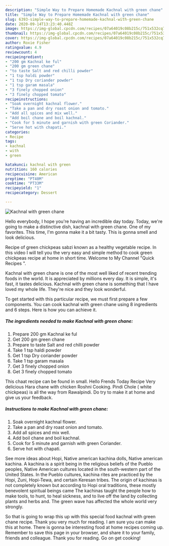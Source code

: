 ```yaml
---
description: "Simple Way to Prepare Homemade Kachnal with green chane"
title: "Simple Way to Prepare Homemade Kachnal with green chane"
slug: 6393-simple-way-to-prepare-homemade-kachnal-with-green-chane
date: 2020-09-14T13:23:40.448Z
image: https://img-global.cpcdn.com/recipes/07a64019c08b215c/751x532cq70/kachnal-with-green-chane-recipe-main-photo.jpg
thumbnail: https://img-global.cpcdn.com/recipes/07a64019c08b215c/751x532cq70/kachnal-with-green-chane-recipe-main-photo.jpg
cover: https://img-global.cpcdn.com/recipes/07a64019c08b215c/751x532cq70/kachnal-with-green-chane-recipe-main-photo.jpg
author: Roxie Fisher
ratingvalue: 4.9
reviewcount: 4
recipeingredient:
- "200 gm Kachnal ke ful"
- "200 gm green chane"
- "to taste Salt and red chilli powder"
- "1 tsp haldi powder"
- "1 tsp Dry coriander powder"
- "1 tsp garam masala"
- "3 finely chopped onion"
- "3 finely chopped tomato"
recipeinstructions:
- "Soak overnight kachnal flower."
- "Take a pan and dry roast onion and tomato."
- "Add all spices and mix well."
- "Add boil chane and boil kachnal."
- "Cook for 5 minute and garnish with green Coriander."
- "Serve hot with chapati."
categories:
- Recipe
tags:
- kachnal
- with
- green

katakunci: kachnal with green 
nutrition: 160 calories
recipecuisine: American
preptime: "PT40M"
cooktime: "PT33M"
recipeyield: "1"
recipecategory: Dessert

---
```



![Kachnal with green chane](https://img-global.cpcdn.com/recipes/07a64019c08b215c/751x532cq70/kachnal-with-green-chane-recipe-main-photo.jpg)

Hello everybody, I hope you're having an incredible day today. Today, we're going to make a distinctive dish, kachnal with green chane. One of my favorites. This time, I'm gonna make it a bit tasty. This is gonna smell and look delicious.

Recipe of green chickpeas sabzi known as a healthy vegetable recipe. In this video I will tell you the very easy and simple method to cook green chickpeas recipe at home in short time. Welcome to My Channel &#34;Quick Recipes &#34;.

Kachnal with green chane is one of the most well liked of recent trending foods in the world. It is appreciated by millions every day. It is simple, it's fast, it tastes delicious. Kachnal with green chane is something that I have loved my whole life. They're nice and they look wonderful.


To get started with this particular recipe, we must first prepare a few components. You can cook kachnal with green chane using 8 ingredients and 6 steps. Here is how you can achieve it.

<!--inarticleads1-->

##### The ingredients needed to make Kachnal with green chane:

1. Prepare 200 gm Kachnal ke ful
1. Get 200 gm green chane
1. Prepare to taste Salt and red chilli powder
1. Take 1 tsp haldi powder
1. Get 1 tsp Dry coriander powder
1. Take 1 tsp garam masala
1. Get 3 finely chopped onion
1. Get 3 finely chopped tomato


This chaat recipe can be found in small. Hello Frends Today Recipe Very delicious Hara chane with chicken Roshni Cooking. Pindi Chole ( white chickpeas) is all the way from Rawalpindi. Do try to make it at home and give us your feedback. 

<!--inarticleads2-->

##### Instructions to make Kachnal with green chane:

1. Soak overnight kachnal flower.
1. Take a pan and dry roast onion and tomato.
1. Add all spices and mix well.
1. Add boil chane and boil kachnal.
1. Cook for 5 minute and garnish with green Coriander.
1. Serve hot with chapati.


See more ideas about Hopi, Native american kachina dolls, Native american kachina. A kachina is a spirit being in the religious beliefs of the Pueblo peoples, Native American cultures located in the south-western part of the United States. In the Pueblo cultures, kachina rites are practiced by the Hopi, Zuni, Hopi-Tewa, and certain Keresan tribes. The origin of kachinas is not completely known but according to Hopi oral traditions, these mostly benevolent spiritual beings came The kachinas taught the people how to make tools, to hunt, to heal sickness, and to live off the land by collecting plants and herbs and. The green wave has affected the whole world very strongly. 

So that is going to wrap this up with this special food kachnal with green chane recipe. Thank you very much for reading. I am sure you can make this at home. There is gonna be interesting food at home recipes coming up. Remember to save this page in your browser, and share it to your family, friends and colleague. Thank you for reading. Go on get cooking!
